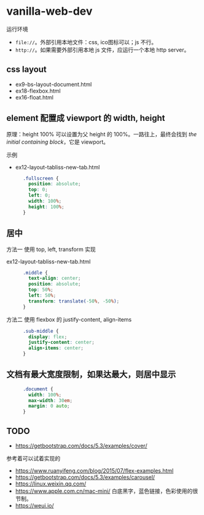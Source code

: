 # vanilla-web-dev

运行环境

- `file://`。外部引用本地文件：css, ico图标可以；js 不行。
- `http://`。如果需要外部引用本地 js 文件，应运行一个本地 http server。

## css layout

- ex9-bs-layout-document.html
- ex18-flexbox.html
- ex16-float.html

## element 配置成 viewport 的 width, height

原理：height 100% 可以设置为父 height 的 100%。一路往上，最终会找到 *the initial containing block*，它是 viewport。

示例

- ex12-layout-tabliss-new-tab.html

```css
      .fullscreen {
        position: absolute;
        top: 0;
        left: 0;
        width: 100%;
        height: 100%;
      }
```

## 居中

方法一 使用 top, left, transform 实现

ex12-layout-tabliss-new-tab.html

```css
      .middle {
        text-align: center;
        position: absolute;
        top: 50%;
        left: 50%;
        transform: translate(-50%, -50%);
      }
```

方法二 使用 flexbox 的 justify-content, align-items

```css
      .sub-middle {
        display: flex;
        justify-content: center;
        align-items: center;
      }
```

## 文档有最大宽度限制，如果达最大，则居中显示

```css
      .document {
        width: 100%;
        max-width: 30em;
        margin: 0 auto;
      }
```

## TODO

- https://getbootstrap.com/docs/5.3/examples/cover/

参考着可以试着实现的

- https://www.ruanyifeng.com/blog/2015/07/flex-examples.html
- https://getbootstrap.com/docs/5.3/examples/carousel/
- https://linux.weixin.qq.com/
- https://www.apple.com.cn/mac-mini/ 白底黑字，蓝色链接，色彩使用的很节制。
- https://weui.io/

